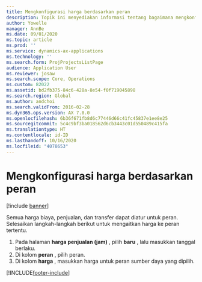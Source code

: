 ```yaml
---
title: Mengkonfigurasi harga berdasarkan peran
description: Topik ini menyediakan informasi tentang bagaimana mengkonfigurasi harga untuk peran tertentu.
author: Yowelle
manager: AnnBe
ms.date: 09/01/2020
ms.topic: article
ms.prod: ''
ms.service: dynamics-ax-applications
ms.technology: ''
ms.search.form: ProjProjectsListPage
audience: Application User
ms.reviewer: josaw
ms.search.scope: Core, Operations
ms.custom: 82022
ms.assetid: bd2fb375-84c6-428a-8e54-f0f719045898
ms.search.region: Global
ms.author: andchoi
ms.search.validFrom: 2016-02-28
ms.dyn365.ops.version: AX 7.0.0
ms.openlocfilehash: 6b36f671fb8d6c77446d66c41fc45837e1ee8e25
ms.sourcegitcommit: 5c4c9bf3ba018562d6cb3443c01d550489c415fa
ms.translationtype: HT
ms.contentlocale: id-ID
ms.lasthandoff: 10/16/2020
ms.locfileid: "4078653"
---
```

# <a name="set-up-role-based-pricing"></a>Mengkonfigurasi harga berdasarkan peran

[!include [banner](../includes/banner.md)]

Semua harga biaya, penjualan, dan transfer dapat diatur untuk peran. Selesaikan langkah-langkah berikut untuk mengaitkan harga ke peran tertentu.

1. Pada halaman **harga penjualan (jam)** , pilih **baru** , lalu masukkan tanggal berlaku.
2. Di kolom **peran** , pilih peran.
3. Di kolom **harga** , masukkan harga untuk peran sumber daya yang dipilih.


[!INCLUDE[footer-include](../includes/footer-banner.md)]